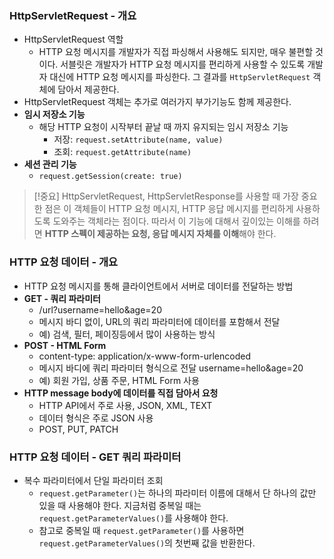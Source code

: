 ### HttpServletRequest - 개요
- HttpServletRequest 역할
	- HTTP 요청 메시지를 개발자가 직접 파싱해서 사용해도 되지만, 매우 불편할 것이다. 서블릿은 개발자가 HTTP 요청 메시지를 편리하게 사용할 수 있도록 개발자 대신에 HTTP 요청 메시지를 파싱한다. 그 결과를 `HttpServletRequest` 객체에 담아서 제공한다.
- HttpServletRequest 객체는 추가로 여러가지 부가기능도 함께 제공한다.
- **임시 저장소 기능**
	- 해당 HTTP 요청이 시작부터 끝날 때 까지 유지되는 임시 저장소 기능
		- 저장: `request.setAttribute(name, value)`
		- 조회: `request.getAttribute(name)`
- **세션 관리 기능**
	- `request.getSession(create: true)`

>[!중요]
>HttpServletRequest, HttpServletResponse를 사용할 때 가장 중요한 점은 이 객체들이 HTTP 요청 메시지, HTTP 응답 메시지를 편리하게 사용하도록 도와주는 객체라는 점이다. 따라서 이 기능에 대해서 깊이있는 이해를 하려면 **HTTP 스펙이 제공하는 요청, 응답 메시지 자체를 이해**해야 한다.

### HTTP 요청 데이터 - 개요
- HTTP 요청 메시지를 통해 클라이언트에서 서버로 데이터를 전달하는 방법
- **GET - 쿼리 파라미터**
	- /url?username=hello&age=20
	- 메시지 바디 없이, URL의 쿼리 파라미터에 데이터를 포함해서 전달
	- 예) 검색, 필터, 페이징등에서 많이 사용하는 방식
- **POST - HTML Form**
	- content-type: application/x-www-form-urlencoded
	- 메시지 바디에 쿼리 파라미터 형식으로 전달 username=hello&age=20
	- 예) 회원 가입, 상품 주문, HTML Form 사용
- **HTTP message body에 데이터를 직접 담아서 요청**
	- HTTP API에서 주로 사용, JSON, XML, TEXT
	- 데이터 형식은 주로 JSON 사용
	- POST, PUT, PATCH

### HTTP 요청 데이터 - GET 쿼리 파라미터
- 복수 파라미터에서 단일 파라미터 조회
	- `request.getParameter()`는 하나의 파라미터 이름에 대해서 단 하나의 값만 있을 때 사용해야 한다. 지금처럼 중복일 때는 `request.getParameterValues()`를 사용해야 한다.
	- 참고로 중복일 때 `request.getParameter()`를 사용하면 `request.getParameterValues()`의 첫번째 값을 반환한다.

